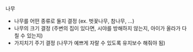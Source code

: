 나무

  - 나무를 어떤 종류로 둘지 결정 (ex. 벗꽃나무, 참나무, ...)
  - 나무의 크기 결정 (주변의 집이 있다면, 시야를 방해하지 않는지, 아이가 올라가 다칠 수 있는지)
  - 가지치기 주기 결정 (나무가 예쁘게 자랄 수 있도록 유지보수 해줘야 됨)
